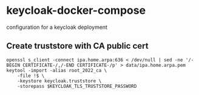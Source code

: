 # keycloak-docker-compose
configuration for a keycloak deployment

## Create truststore with CA public cert

```
openssl s_client -connect ipa.home.arpa:636 < /dev/null | sed -ne '/-BEGIN CERTIFICATE-/,/-END CERTIFICATE-/p' > data/ipa.home.arpa.pem
keytool -import -alias root_2022_ca \
    -file !$ \
    -keystore keycloak.truststore \
    -storepass $KEYCLOAK_TLS_TRUSTSTORE_PASSWORD
```
